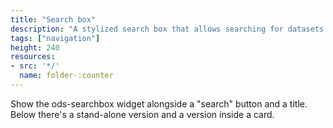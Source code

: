 ```yaml
---
title: "Search box"
description: "A stylized search box that allows searching for datasets in the catalog."
tags: ["navigation"]
height: 240
resources:
- src: '*/'
  name: folder-:counter
---
```



Show the ods-searchbox widget alongside a "search" button and a title. Below there's a stand-alone version and a version inside a card.
